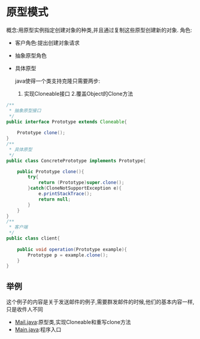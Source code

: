 # 原型模式
概念:用原型实例指定创建对象的种类,并且通过复制这些原型创建新的对象. 
角色:
  - 客户角色:提出创建对象请求
  - 抽象原型角色
  - 具体原型
 
	java使得一个类支持克隆只需要两步:
	1. 实现Cloneable接口
	2.覆盖Object的Clone方法

```java
/**
 * 抽象原型接口
 */
public interface Prototype extends Cloneable{
	
	Prototype clone();
}
/**
 * 具体原型
 */
public class ConcretePrototype implements Prototype{

	public Prototype clone(){
		try{
			return (Prototype)super.clone();
		}catch(CloneNotSupportException e){
			e.printStackTrace();
			return null;
		}
	}
}
/**
 * 客户端
 */
public class client{
	
	public void operation(Prototype example){
		Prototype p = example.clone();
	}
}
```

## 举例
这个例子的内容是关于发送邮件的例子,需要群发邮件的时候,他们的基本内容一样,只是收件人不同

  - [Mail.java](./Mail.java):原型类,实现Cloneable和重写clone方法
  - [Main.java](./Main.java):程序入口
 

